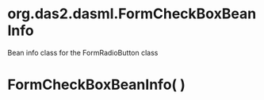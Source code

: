# org.das2.dasml.FormCheckBoxBeanInfo

Bean info class for the FormRadioButton class

# FormCheckBoxBeanInfo( )


